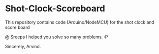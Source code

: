 # Shot-Clock-Scoreboard
This repository contains code (Arduino/NodeMCU) for the shot clock and score board

@ Sreeps
I helped you solve so many problems. :P

Sincerely,
Arvind.
